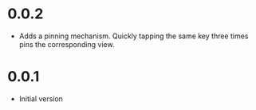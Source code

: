 # 0.0.2
- Adds a pinning mechanism. Quickly tapping the same key three times pins the corresponding view.

# 0.0.1
- Initial version